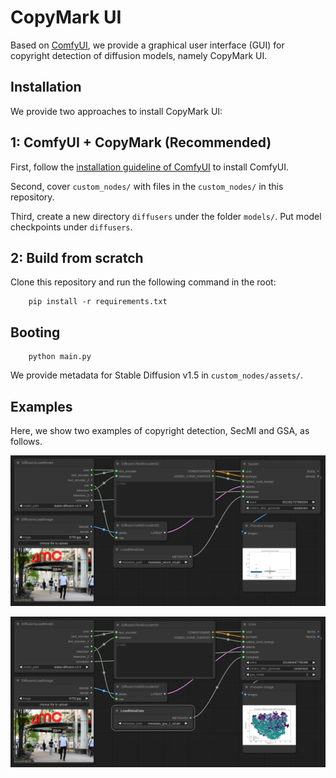 CopyMark UI
=================
Based on [ComfyUI](https://github.com/comfyanonymous/ComfyUI), we provide a graphical user interface (GUI) for copyright detection of diffusion models, namely CopyMark UI. 

Installation
----------------
We provide two approaches to install CopyMark UI:

## 1: ComfyUI + CopyMark (Recommended)

First, follow the [installation guideline of ComfyUI](https://github.com/comfyanonymous/ComfyUI?tab=readme-ov-file#installing) to install ComfyUI.

Second, cover `custom_nodes/` with files in the `custom_nodes/` in this repository.

Third, create a new directory `diffusers` under the folder `models/`. Put model checkpoints under `diffusers`. 


## 2: Build from scratch

Clone this repository and run the following command in the root:

```
    pip install -r requirements.txt
```

Booting
----------------

```
    python main.py 
```

We provide metadata for Stable Diffusion v1.5 in `custom_nodes/assets/`.


Examples
----------------
Here, we show two examples of copyright detection, SecMI and GSA, as follows. 

![SecMI](../assets/webui_2.png)

![GSA](../assets/webui_1.png)

